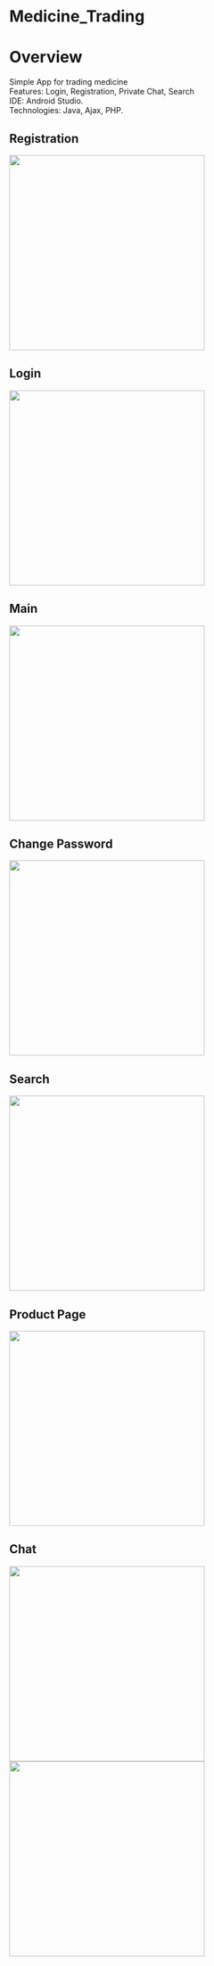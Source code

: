 # Medicine_Trading
# Overview
Simple App for trading medicine <br/>
Features: Login, Registration, Private Chat, Search <br/>
IDE: Android Studio. <br/>
Technologies: Java, Ajax, PHP.

<h2>Registration</h2>
<img src="image/p1.png" width="350"/>
<h2>Login</h2>
<img src="image/p2.png" width="350"/>
<h2>Main</h2>
<img src="image/p3.png" width="350"/>
<h2>Change Password</h2>
<img src="image/p4.png" width="350"/>
<h2>Search</h2>
<img src="image/p5.png" width="350">
<h2>Product Page</h2>
<img src="image/p6.png" width="350">
<h2>Chat</h2>
<img src="image/p7.png" width="350">
<img src="image/p8.png" width="350">
